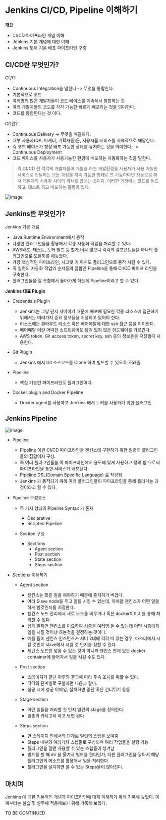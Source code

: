 
# Jenkins CI/CD, Pipeline 이해하기

  __개요__
  
  - CI/CD 파이프라인 개념 이해
  - Jenkins 기본 개념에 대한 이해
  - Jenkins 토해 기본 배포 파이프라인 구축



  ## CI/CD란 무엇인가?
  
  CI란?
  
  - Continuous Integration을 말한다 -> 무엇을 통합한다.
  - 기본적으로 코드
  - 여러명의 많은 개발자들이 코드 베이스를 계속해서 통합하는 것
  - 여러 개발자들의 코드를 각각 가능한 빠르게 배포하는 것을 의미한다.
  - 코드를 통합한다는 것 이다.


  CD란?
  
  - Continuous Delivery -> 무엇을 배달하다.
  - 내부 사용자(QA, 마케터, 기확자등)든, 사용자들 서비스를 지속적으로 배달한다.
  - 즉 코드 베이스가 항상 배포 가능한 상태를 유지하는 것을 의미한다. -> Continuous Deployment
  - 코드 베이스를 사용자가 사용가능한 환경에 배포하는 자동화하는 것을 말한다.


  > 즉 CI/CD 란 각각의 개발자들이 개발을 하는 개발환경을 사용자가 사용 가능한 서비스로 전달하는 모든 과정을 지속 가능한 형태로 또 가능하다면 자동으로 해서 개발자와 사용자 사이의 격차를 없애는 것이다. 이러한 과정에는 코드를 빌드하고, 테스트 하고 배포하는 활동이 있다.
  
  ![image](https://user-images.githubusercontent.com/79154652/162870192-8bf95d7c-2204-4678-80a6-101ac97dfde0.png)



## Jenkins란 무엇인가?

Jenkins 기본 개념

- Java Runtime Environment에서 동작
- 다양한 플러그인들을 활용해서 각종 자동화 작업을 처리할 수 있다.
- AWS배포, 테스트, 도커 빌드 등 할게 너무 많으니 각각의 컴포넌트들을 하나의 플러그인으로 모듈화를 해놓았다.
- 가장 핵심적인 파이프라인, 시크릿 키 마저도 플러그인으로 동작 시킬 수 있다.
- 즉 일련의 자동화 작업의 순서들의 집합인 Pipeline을 통해 CI/CD 파이프 라인을 구축한다.
- 플러그인들을 잘 조합해서 돌아가게 하는게 Pipeline이라고 할 수 있다.

__Jenkins 대표 PlugIn__

- Credentials PlugIn
    - Jenkins는 그냥 단지 서버이기 때문에 배포에 필요한 각종 리소스에 접근하기 위해서는 여러가지 중요 정보들을 저장하고 있어야 한다.
    - 리소스에는 클라우드 리소스 혹은 베어메탈에 대한 ssh 접근 등을 의미한다.
    - 베어메탈 이란 어떠한 소프트웨어도 담겨 있지 않은 하드웨어를 가르킨다.
    - AWS token, Git access token, secret key, ssh 등의 정보들을 저장할때 사용한다.

- Git Plugin
    - Jenkins 에서 Git 소스코드를 Clone 하여 빌드할 수 있도록 도와줌.

- Pipeline
    - 핵심 기능인 파이프라인도 플러그인이다.

- Docker plugin and Docker Pipeline
     - Docker agent를 사용하고 Jenkins 에서 도커를 사용하기 위한 플러그인 


## Jenkins Pipeline

![image](https://user-images.githubusercontent.com/79154652/162896066-5d477425-7fdc-4e9b-9885-a4cb55e0e771.png)

- Pipeline
    
    - Pipeline 이란 CI/CD 파이프라인을 젠킨스에 구현하기 위한 일련의 플러그인들의 집합이자 구성.
    - 즉 여러 플러그인들을 이 파이프라인에서 용도에 맞게 사용하고 정의 함 으로써 파이프라인을 통한 서비스가 배포된다.
    - Pipeline DSL(Domain Specific Language) 로 작성됨
    - Jenkins 가 동작되기 위해 여러 플러그인들이 파이프라인을 통해 흘러가는 과정이라고 할 수 있다.


- Pipeline 구성요소

    - 두 가지 형태의 Pipeline Syntax 가 존재
        - Declarative
        - Scripted Pipeline
    
    - Section 구성
      - Sections
        - Agent section
        - Post section
        - State section
        - Steps section

- Sections 이해하기
    - Agent section
      - 젠킨스는 많은 일을 해야하기 때문에 혼자하기 버겁다.
      - 여러 Slave node를 두고 일을 시킬 수 있는데, 이처럼 젠킨스가 어떤 일을 하게 할것인지를 지정한다.
      - 젠킨스 노드 관리에서 새로 노드를 띄우거나 혹은 docker이미지를 통해 처리할 수 있다.
      - 쉽게 말하면 젠킨스를 이요하여 시종을 여러명 둘 수 있는데 어떤 시종에게 일을 시킬 것이냐 하는것을 결정하는 것이다.
      - 예를 들어 젠킨스 인스턴스가 서버 2대에 각각 떠 있는 경우, 마스터에서 시킬 것인지 slave에서 시킬 것 인지를 정할 수 있다.
      - 제닌스 노드만 넣을 수 있는 것이 아니라 젠킨스 안에 있는 docker container에 들어가서 일을 시킬 수도 있다.
    
    - Post section
      - 스테이지가 끝난 이후의 결과에 따라 후속 조치를 취할 수 있다.
      - 각각의 단계별로 구별하면 다음과 같다.
      - 성공 시에 성공 이메일, 실패하면 중단 혹은 건너뛰기 등등

    - Stage section
      - 어떤 일들을 처리할 것 인지 일련의 stage를 정의한다.
      - 일종의 카테고리 라고 보면 된다.
    
    - Steps section
      - 한 스테이지 안에서의 단계로 일련의 스텝을 보여줌
      - Steps 내부의 여러가지 스텝들로 구성되며 여러 작업들을 실행 가능
      - 플러그인을 깔면 사용할 수 있는 스텝들이 생겨남
      - 빌드를 할 때 dir 을 옭겨서 빌드를 한다던가, 다른 플러그인을 깔아서 해당 플러그인의 메소드를 활용해서 일을 처리한다
      - 플러그인을 설치하면 쓸 수 있는 Steps들이 많아진다.


마치며
---

Jenkins 에 대한 기본적인 개념과 파이프라인에 대해 이해하기 위해 기록해 놓았다. 이제부터는 실습 및 실무에 적용해보기 위해 기록해 보겠다.

TO BE CONTINUED
